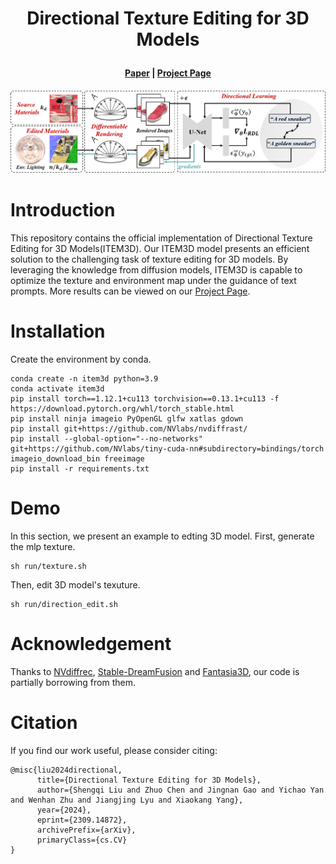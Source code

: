  # <p align="center"> Directional Texture Editing for 3D Models </p>

#### <p align="center">[Paper](https://arxiv.org/abs/2309.14872) | [Project Page](https://shengqiliu1.github.io/ITEM3D/) </p>



<p align="center">
  <img src="./assets/pipeline.png"/>
</p>

# Introduction

This repository contains the official implementation of Directional Texture Editing for 3D Models(ITEM3D).
Our ITEM3D model presents an efficient solution to the challenging task of texture editing for 3D models.
By leveraging the knowledge from diffusion models, ITEM3D is capable to optimize the texture and environment map under the guidance of text prompts. More results can be viewed on our [Project Page](https://shengqiliu1.github.io/ITEM3D/).

# Installation

Create the environment by conda.

```
conda create -n item3d python=3.9
conda activate item3d
pip install torch==1.12.1+cu113 torchvision==0.13.1+cu113 -f https://download.pytorch.org/whl/torch_stable.html
pip install ninja imageio PyOpenGL glfw xatlas gdown
pip install git+https://github.com/NVlabs/nvdiffrast/
pip install --global-option="--no-networks" git+https://github.com/NVlabs/tiny-cuda-nn#subdirectory=bindings/torch
imageio_download_bin freeimage
pip install -r requirements.txt
```

# Demo

In this section, we present an example to edting 3D model. First, generate the mlp texture.

```
sh run/texture.sh
```

Then, edit 3D model's texuture.

```
sh run/direction_edit.sh
```

# Acknowledgement
Thanks to [NVdiffrec](https://github.com/NVlabs/nvdiffrec), [Stable-DreamFusion](https://github.com/ashawkey/stable-dreamfusion) and [Fantasia3D](https://github.com/Gorilla-Lab-SCUT/Fantasia3D), our code is partially borrowing from them.

# Citation

If you find our work useful, please consider citing:
```
@misc{liu2024directional,
      title={Directional Texture Editing for 3D Models}, 
      author={Shengqi Liu and Zhuo Chen and Jingnan Gao and Yichao Yan and Wenhan Zhu and Jiangjing Lyu and Xiaokang Yang},
      year={2024},
      eprint={2309.14872},
      archivePrefix={arXiv},
      primaryClass={cs.CV}
}
```
